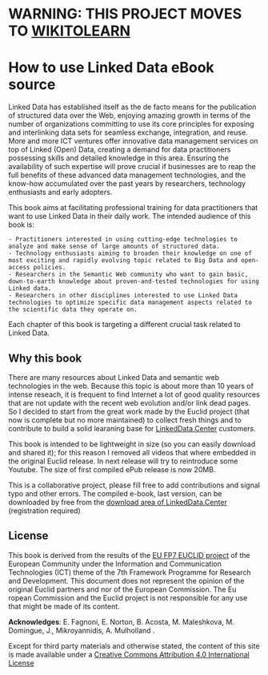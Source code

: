 WARNING: THIS PROJECT MOVES TO [WIKITOLEARN](https://en.wikitolearn.org/Course:How_to_use_Linked_Data)
=========================================================================================================

# How to use Linked Data eBook source

Linked Data has established itself as the de facto means for the publication of structured data over the Web, enjoying amazing growth in terms of the number of organizations committing to use its core principles for exposing and interlinking data sets for seamless exchange, integration, and reuse. More and more ICT ventures offer innovative data management services on top of Linked (Open) Data, creating a demand for data practitioners possessing skills and detailed knowledge in this area. Ensuring the availability of such expertise will prove crucial if businesses are to reap the full benefits of these advanced data management technologies, and the know-how accumulated over the past years by researchers, technology enthusiasts and early adopters.

This book aims at facilitating professional training for data practitioners that want to use Linked Data in their daily work. The intended audience of this book is:

    - Practitioners interested in using cutting-edge technologies to analyze and make sense of large amounts of structured data.
    - Technology enthusiasts aiming to broaden their knowledge on one of most exciting and rapidly evolving topic related to Big Data and open-access policies.
    - Researchers in the Semantic Web community who want to gain basic, down-to-earth knowledge about proven-and-tested technologies for using Linked data.
    - Researchers in other disciplines interested to use Linked Data technologies to optimize specific data management aspects related to the scientific data they operate on.
    
Each chapter of this book is targeting a different crucial task related to Linked Data.

## Why this book
There are many resources about Linked Data and semantic web technologies in the web. Because this topic is about more than 10 years of intense reseach, it is frequent to find Internet a lot of good quality resources that are not update with the recent web evolution and/or link dead pages. So I decided to start from the great work made by the Euclid project (that now is complete but no more maintained) to collect fresh things and to contribute to build a solid learaning base for [LinkedData.Center](http://LinkedData.Center) customers.

This book is intended to be lightweight in size (so you can easily download and shared it); for this reason I removed all videos that where embedded in the original Euclid release. In next release will try to reintroduce some Youtube. The size of first compiled ePub release is now 20MB.

This is a collaborative project, please fill free to add contributions and signal typo and other errors. The  compiled e-book, last version,  can be downloaded by free from the [download area of LinkedData.Center](http://subscriptions.linkeddata.center/downloads) (registration required)

## License
This book is derived from the results of the [EU FP7 EUCLID project](http://euclid-project.eu/) of the European Community under the Information and Communication Technologies (ICT) theme of the 7th Framework Programme for Research and Development. This document does not represent the opinion of the original Euclid partners and nor of the European Commission. The Eu ropean Commission and the Euclid project is not responsible for any use that might be made of its content.

**Acknowledges**: E. Fagnoni, E. Norton, B. Acosta, M. Maleshkova, M. Domingue, J., Mikroyannidis, A. Mulholland .</p>

Except for third party materials and otherwise stated, the content of this site is made available under a [Creative Commons Attribution 4.0 International License](http://creativecommons.org/licenses/by/4.0/)
